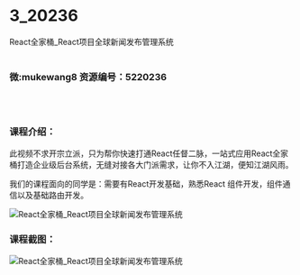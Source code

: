 # 3_20236
React全家桶_React项目全球新闻发布管理系统
<br/></br>
<h3>微:mukewang8 资源编号：5220236</h3>
<br/></br>
<h3>课程介绍：</h3>
<p>此视频不求开宗立派，只为帮你快速打通<a title="查看与 React 相关的文章" target="_blank">React</a>任督二脉，一站式应用<a title="查看与 React 相关的文章" target="_blank">React</a>全家桶打造企业级后台系统，无缝对接各大门派需求，让你不入江湖，便知江湖风雨。</p>
<p>我们的课程面向的同学是：需要有React开发基础，熟悉React 组件开发，组件通信以及基础路由开发。</p>
<p><img src="https://www.ko996.com/wp-content/uploads/img/2021/06/1-53-300x149.png" alt="React全家桶_React项目全球新闻发布管理系统"></p>
<div class="info-desc">
<h3>课程截图：</h3>
<p><img src="https://www.ko996.com/wp-content/uploads/img/2021/06/2-49.png" alt="React全家桶_React项目全球新闻发布管理系统"></p>


			
</div>
